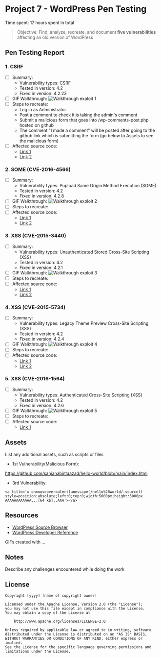 # Project 7 - WordPress Pen Testing

Time spent: 17 hours spent in total

> Objective: Find, analyze, recreate, and document **five vulnerabilities** affecting an old version of WordPress

## Pen Testing Report

### 1. CSRF

- [ ] Summary: 
  - Vulnerability types: CSRF
  - Tested in version: 4.2
  - Fixed in version: 4.2.23
- [ ] GIF Walkthrough: 
 ![Walkthrough exploit 1](https://github.com/sanjanabintaazad/codepath_homework/blob/wordpress_pen_testing/1st%20vulnerability.gif)
- [ ] Steps to recreate: 
  - Log in as Administrator
  - Post a comment to check it is taking the admin's comment
  - Submit a malicious form that goes into /wp-comments-post.php hosted on github
  - The comment "I made a comment" will be posted after going to the github link which is submitting the form (go below to Assets to see the malicious form)
- [ ] Affected source code:
  - [Link 1](https://core.trac.wordpress.org/changeset/44842)
  - [Link 2](https://github.com/WordPress/WordPress/commit/0292de60ec78c5a44956765189403654fe4d080b)
  
### 2. SOME (CVE-2016-4566)

- [ ] Summary: 
  - Vulnerability types: Pupload Same Origin Method Execution (SOME)
  - Tested in version: 4.2
  - Fixed in version: 4.2.8
- [ ] GIF Walkthrough: 
 ![Walkthrough exploit 2](https://github.com/sanjanabintaazad/codepath_homework/blob/wordpress_pen_testing/2nd%20vulnerability.gif)
- [ ] Steps to recreate: 
- [ ] Affected source code:
  - [Link 1](https://github.com/WordPress/WordPress/commit/c33e975f46a18f5ad611cf7e7c24398948cecef8)
  - [Link 2](https://gist.github.com/cure53/09a81530a44f6b8173f545accc9ed07e)

### 3. XSS (CVE-2015-3440)

- [ ] Summary: 
  - Vulnerability types: Unauthenticated Stored Cross-Site Scripting (XSS)
  - Tested in version: 4.2
  - Fixed in version: 4.2.1
- [ ] GIF Walkthrough: 
 ![Walkthrough exploit 3](https://github.com/sanjanabintaazad/codepath_homework/blob/wordpress_pen_testing/3rd%20vulnerability.gif)
- [ ] Steps to recreate: 
- [ ] Affected source code:
  - [Link 1](https://www.exploit-db.com/exploits/36844)
  - [Link 2](https://klikki.fi/wordpress-4-2-core-stored-xss/)

### 4. XSS (CVE-2015-5734)

- [ ] Summary: 
  - Vulnerability types: Legacy Theme Preview Cross-Site Scripting (XSS)
  - Tested in version: 4.2
  - Fixed in version: 4.2.4
- [ ] GIF Walkthrough: 
 ![Walkthrough exploit 4](https://github.com/sanjanabintaazad/codepath_homework/blob/wordpress_pen_testing/4th%20vulnerability.gif)
- [ ] Steps to recreate: 
- [ ] Affected source code:
  - [Link 1](https://core.trac.wordpress.org/changeset/33549)
  - [Link 2](https://blog.sucuri.net/2015/08/persistent-xss-vulnerability-in-wordpress-explained.html)

### 5. XSS (CVE-2016-1564)

- [ ] Summary: 
  - Vulnerability types: Authenticated Cross-Site Scripting (XSS)
  - Tested in version: 4.2
  - Fixed in version: 4.2.6
- [ ] GIF Walkthrough: 
 ![Walkthrough exploit 5](https://github.com/sanjanabintaazad/codepath_homework/blob/wordpress_pen_testing/5th%20vulnerability.gif)
- [ ] Steps to recreate: 
- [ ] Affected source code:
  - [Link 1](https://github.com/WordPress/WordPress/commit/7ab65139c6838910426567849c7abed723932b87) 

## Assets

List any additional assets, such as scripts or files
- 1st Vulnerability(Malicious Form):

https://github.com/sanjanabintaazad/hello-world/blob/main/index.html
- 3rd Vulnerability:

`<a title='x onmouseover=alert(unescape(/hello%20world/.source)) style=position:absolute;left:0;top:0;width:5000px;height:5000px  AAAAAAAAAAAA...[64 kb]..AAA'></a>`


## Resources

- [WordPress Source Browser](https://core.trac.wordpress.org/browser/)
- [WordPress Developer Reference](https://developer.wordpress.org/reference/)

GIFs created with  ...
<!-- Recommended GIF Tools:
[Kap](https://getkap.co/) for macOS
[ScreenToGif](https://www.screentogif.com/) for Windows
[peek](https://github.com/phw/peek) for Linux. -->

## Notes

Describe any challenges encountered while doing the work

## License

    Copyright [yyyy] [name of copyright owner]

    Licensed under the Apache License, Version 2.0 (the "License");
    you may not use this file except in compliance with the License.
    You may obtain a copy of the License at

        http://www.apache.org/licenses/LICENSE-2.0

    Unless required by applicable law or agreed to in writing, software
    distributed under the License is distributed on an "AS IS" BASIS,
    WITHOUT WARRANTIES OR CONDITIONS OF ANY KIND, either express or implied.
    See the License for the specific language governing permissions and
    limitations under the License.
